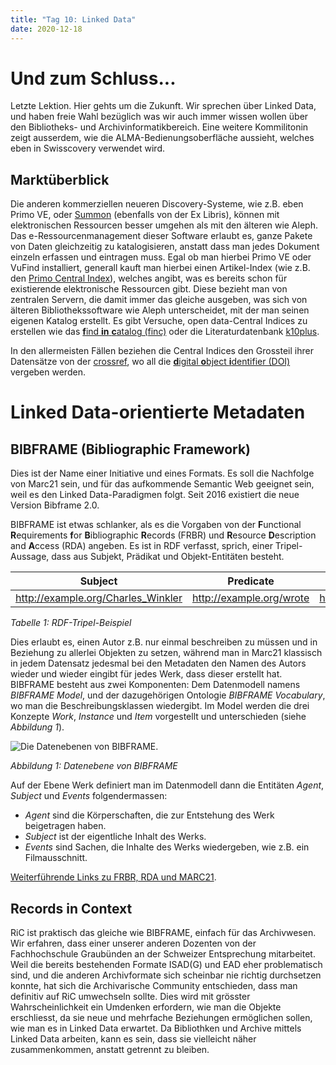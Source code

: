 ```yaml
---
title: "Tag 10: Linked Data"
date: 2020-12-18
---
```


# Und zum Schluss...
Letzte Lektion. Hier gehts um die Zukunft. Wir sprechen über Linked Data, und haben freie Wahl bezüglich was wir auch immer wissen wollen über den Bibliotheks- und Archivinformatikbereich. Eine weitere Kommilitonin zeigt ausserdem, wie die ALMA-Bedienungsoberfläche aussieht, welches eben in Swisscovery verwendet wird. 

## Marktüberblick
Die anderen kommerziellen neueren Discovery-Systeme, wie z.B. eben Primo VE, oder [Summon](https://exlibrisgroup.com/de/produkte/summon/) (ebenfalls von der Ex Libris), können mit elektronischen Ressourcen besser umgehen als mit den älteren wie Aleph. Das e-Ressourcenmanagement dieser Software erlaubt es, ganze Pakete von Daten gleichzeitig zu katalogisieren, anstatt dass man jedes Dokument einzeln erfassen und eintragen muss. 
Egal ob man hierbei Primo VE oder VuFind installiert, generall kauft man hierbei einen Artikel-Index (wie z.B. den [Primo Central Index](https://exlibrisgroup.com/de/produkte/primo/inhalts-index/)), welches angibt, was es bereits schon für existierende elektronische Ressourcen gibt. Diese bezieht man von zentralen Servern, die damit immer das gleiche ausgeben, was sich von älteren Bibliothekssoftware wie Aleph unterscheidet, mit der man seinen eigenen Katalog erstellt. 
Es gibt Versuche, open data-Central Indices zu erstellen wie das [**f**ind **in** **c**atalog (finc)](https://finc.info/about) oder die Literaturdatenbank [k10plus](https://verbundwiki.gbv.de/display/VZG/K10plus-Zentral). 

In den allermeisten Fällen beziehen die Central Indices den Grossteil ihrer Datensätze von der [crossref](https://www.crossref.org/), wo all die [**d**igital **o**bject **i**dentifier (DOI)](https://de.wikipedia.org/wiki/Digital_Object_Identifier) vergeben werden. 

# Linked Data-orientierte Metadaten
## BIBFRAME (Bibliographic Framework)
Dies ist der Name einer Initiative und eines Formats. 
Es soll die Nachfolge von Marc21 sein, und für das aufkommende Semantic Web geeignet sein, weil es den Linked Data-Paradigmen folgt. 
Seit 2016 existiert die neue Version Bibframe 2.0. 

BIBFRAME ist etwas schlanker, als es die Vorgaben von der **F**unctional **R**equirements **f**or **B**ibliographic **R**ecords (FRBR) und **R**esource **D**escription and **A**ccess (RDA) angeben. Es ist in RDF verfasst, sprich, einer Tripel-Aussage, dass aus Subjekt, Prädikat und Objekt-Entitäten besteht.

| Subject | Predicate | Object |
|:-: | :-: | :-: |
| http://example.org/Charles_Winkler | http://example.org/wrote | https://charleswinkler.github.io/ |

_Tabelle 1: RDF-Tripel-Beispiel_

Dies erlaubt es, einen Autor z.B. nur einmal beschreiben zu müssen und in Beziehung zu allerlei Objekten zu setzen, während man in Marc21 klassisch in jedem Datensatz jedesmal bei den Metadaten den Namen des Autors wieder und wieder eingibt für jedes Werk, dass dieser erstellt hat. 
BIBFRAME besteht aus zwei Komponenten: Dem Datenmodell namens _BIBFRAME Model_, und der dazugehörigen Ontologie _BIBFRAME Vocabulary_, wo man die Beschreibungsklassen wiedergibt. 
Im Model werden die drei Konzepte _Work_, _Instance_ und _Item_ vorgestellt und unterschieden (siehe _Abbildung 1_). 

![Die Datenebenen von BIBFRAME. ](https://raw.githubusercontent.com/charleswinkler/charleswinkler.github.io/master/_images/bf2-model.jpg)

_Abbildung 1: Datenebene von BIBFRAME_

Auf der Ebene Werk definiert man im Datenmodell dann die Entitäten _Agent_, _Subject_ und _Events_ folgendermassen: 
* _Agent_ sind die Körperschaften, die zur Entstehung des Werk beigetragen haben. 
* _Subject_ ist der eigentliche Inhalt des Werks. 
* _Events_ sind Sachen, die Inhalte des Werks wiedergeben, wie z.B. ein Filmausschnitt. 

[Weiterführende Links zu FRBR, RDA und MARC21](https://www.youtube.com/watch?v=OAlFPeUPbDI). 

## Records in Context
RiC ist praktisch das gleiche wie BIBFRAME, einfach für das Archivwesen. 
Wir erfahren, dass einer unserer anderen Dozenten von der Fachhochschule Graubünden an der Schweizer Entsprechung mitarbeitet. 
Weil die bereits bestehenden Formate ISAD(G) und EAD eher problematisch sind, und die anderen Archivformate sich scheinbar nie richtig durchsetzen konnte, hat sich die Archivarische Community entschieden, dass man definitiv auf RiC umwechseln sollte. Dies wird mit grösster Wahrscheinlichkeit ein Umdenken erfordern, wie man die Objekte erschliesst, da sie neue und mehrfache Beziehungen ermöglichen sollen, wie man es in Linked Data erwartet. 
Da Bibliothken und Archive mittels Linked Data arbeiten, kann es sein, dass sie vielleicht näher zusammenkommen, anstatt getrennt zu bleiben. 


